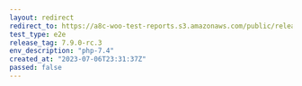 ```yaml
---
layout: redirect
redirect_to: https://a8c-woo-test-reports.s3.amazonaws.com/public/release/7.9.0-rc.3/php-7.4/e2e/index.html
test_type: e2e
release_tag: 7.9.0-rc.3
env_description: "php-7.4"
created_at: "2023-07-06T23:31:37Z"
passed: false
---
```

